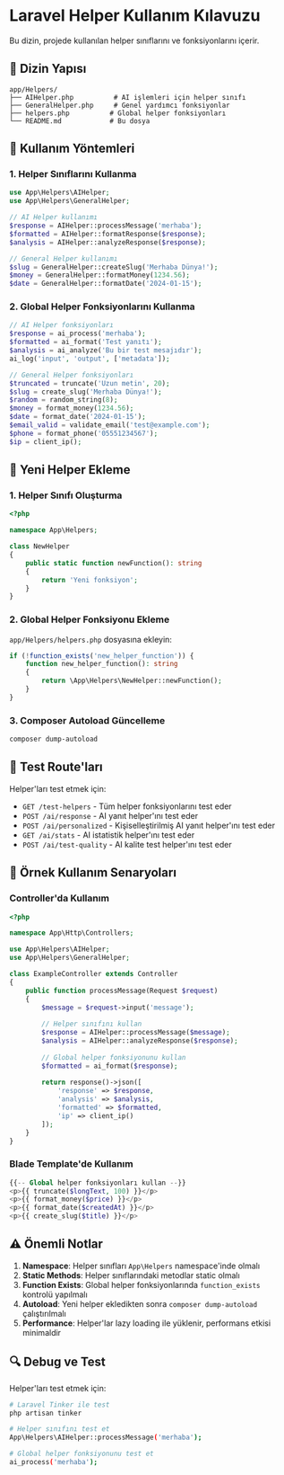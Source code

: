 # Laravel Helper Kullanım Kılavuzu

Bu dizin, projede kullanılan helper sınıflarını ve fonksiyonlarını içerir.

## 📁 Dizin Yapısı

```
app/Helpers/
├── AIHelper.php          # AI işlemleri için helper sınıfı
├── GeneralHelper.php     # Genel yardımcı fonksiyonlar
├── helpers.php          # Global helper fonksiyonları
└── README.md            # Bu dosya
```

## 🚀 Kullanım Yöntemleri

### 1. Helper Sınıflarını Kullanma

```php
use App\Helpers\AIHelper;
use App\Helpers\GeneralHelper;

// AI Helper kullanımı
$response = AIHelper::processMessage('merhaba');
$formatted = AIHelper::formatResponse($response);
$analysis = AIHelper::analyzeResponse($response);

// General Helper kullanımı
$slug = GeneralHelper::createSlug('Merhaba Dünya!');
$money = GeneralHelper::formatMoney(1234.56);
$date = GeneralHelper::formatDate('2024-01-15');
```

### 2. Global Helper Fonksiyonlarını Kullanma

```php
// AI Helper fonksiyonları
$response = ai_process('merhaba');
$formatted = ai_format('Test yanıtı');
$analysis = ai_analyze('Bu bir test mesajıdır');
ai_log('input', 'output', ['metadata']);

// General Helper fonksiyonları
$truncated = truncate('Uzun metin', 20);
$slug = create_slug('Merhaba Dünya!');
$random = random_string(8);
$money = format_money(1234.56);
$date = format_date('2024-01-15');
$email_valid = validate_email('test@example.com');
$phone = format_phone('05551234567');
$ip = client_ip();
```

## 🔧 Yeni Helper Ekleme

### 1. Helper Sınıfı Oluşturma

```php
<?php

namespace App\Helpers;

class NewHelper
{
    public static function newFunction(): string
    {
        return 'Yeni fonksiyon';
    }
}
```

### 2. Global Helper Fonksiyonu Ekleme

`app/Helpers/helpers.php` dosyasına ekleyin:

```php
if (!function_exists('new_helper_function')) {
    function new_helper_function(): string
    {
        return \App\Helpers\NewHelper::newFunction();
    }
}
```

### 3. Composer Autoload Güncelleme

```bash
composer dump-autoload
```

## 📝 Test Route'ları

Helper'ları test etmek için:

- `GET /test-helpers` - Tüm helper fonksiyonlarını test eder
- `POST /ai/response` - AI yanıt helper'ını test eder
- `POST /ai/personalized` - Kişiselleştirilmiş AI yanıt helper'ını test eder
- `GET /ai/stats` - AI istatistik helper'ını test eder
- `POST /ai/test-quality` - AI kalite test helper'ını test eder

## 🎯 Örnek Kullanım Senaryoları

### Controller'da Kullanım

```php
<?php

namespace App\Http\Controllers;

use App\Helpers\AIHelper;
use App\Helpers\GeneralHelper;

class ExampleController extends Controller
{
    public function processMessage(Request $request)
    {
        $message = $request->input('message');
        
        // Helper sınıfını kullan
        $response = AIHelper::processMessage($message);
        $analysis = AIHelper::analyzeResponse($response);
        
        // Global helper fonksiyonunu kullan
        $formatted = ai_format($response);
        
        return response()->json([
            'response' => $response,
            'analysis' => $analysis,
            'formatted' => $formatted,
            'ip' => client_ip()
        ]);
    }
}
```

### Blade Template'de Kullanım

```php
{{-- Global helper fonksiyonları kullan --}}
<p>{{ truncate($longText, 100) }}</p>
<p>{{ format_money($price) }}</p>
<p>{{ format_date($createdAt) }}</p>
<p>{{ create_slug($title) }}</p>
```

## ⚠️ Önemli Notlar

1. **Namespace**: Helper sınıfları `App\Helpers` namespace'inde olmalı
2. **Static Methods**: Helper sınıflarındaki metodlar static olmalı
3. **Function Exists**: Global helper fonksiyonlarında `function_exists` kontrolü yapılmalı
4. **Autoload**: Yeni helper ekledikten sonra `composer dump-autoload` çalıştırılmalı
5. **Performance**: Helper'lar lazy loading ile yüklenir, performans etkisi minimaldir

## 🔍 Debug ve Test

Helper'ları test etmek için:

```bash
# Laravel Tinker ile test
php artisan tinker

# Helper sınıfını test et
App\Helpers\AIHelper::processMessage('merhaba');

# Global helper fonksiyonunu test et
ai_process('merhaba');
```

